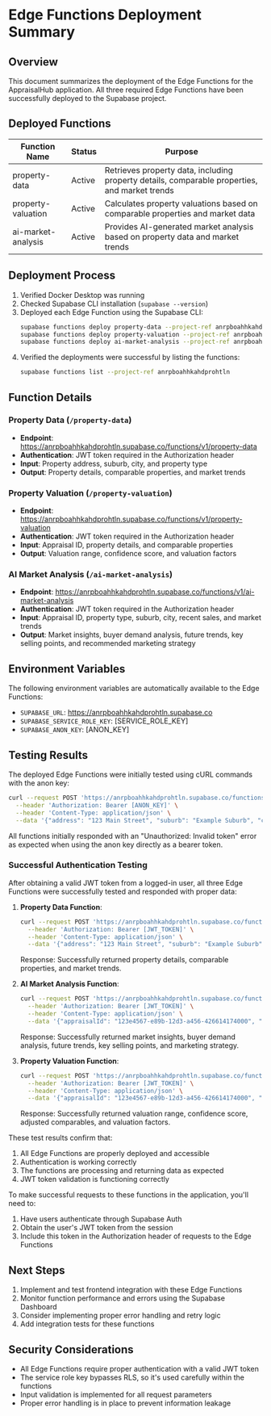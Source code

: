 # Edge Functions Deployment Summary

## Overview
This document summarizes the deployment of the Edge Functions for the AppraisalHub application. All three required Edge Functions have been successfully deployed to the Supabase project.

## Deployed Functions

| Function Name | Status | Purpose |
|---------------|--------|---------|
| property-data | Active | Retrieves property data, including property details, comparable properties, and market trends |
| property-valuation | Active | Calculates property valuations based on comparable properties and market data |
| ai-market-analysis | Active | Provides AI-generated market analysis based on property data and market trends |

## Deployment Process
1. Verified Docker Desktop was running
2. Checked Supabase CLI installation (`supabase --version`)
3. Deployed each Edge Function using the Supabase CLI:
   ```bash
   supabase functions deploy property-data --project-ref anrpboahhkahdprohtln
   supabase functions deploy property-valuation --project-ref anrpboahhkahdprohtln
   supabase functions deploy ai-market-analysis --project-ref anrpboahhkahdprohtln
   ```
4. Verified the deployments were successful by listing the functions:
   ```bash
   supabase functions list --project-ref anrpboahhkahdprohtln
   ```

## Function Details

### Property Data (`/property-data`)
- **Endpoint**: https://anrpboahhkahdprohtln.supabase.co/functions/v1/property-data
- **Authentication**: JWT token required in the Authorization header
- **Input**: Property address, suburb, city, and property type
- **Output**: Property details, comparable properties, and market trends

### Property Valuation (`/property-valuation`)
- **Endpoint**: https://anrpboahhkahdprohtln.supabase.co/functions/v1/property-valuation
- **Authentication**: JWT token required in the Authorization header
- **Input**: Appraisal ID, property details, and comparable properties
- **Output**: Valuation range, confidence score, and valuation factors

### AI Market Analysis (`/ai-market-analysis`)
- **Endpoint**: https://anrpboahhkahdprohtln.supabase.co/functions/v1/ai-market-analysis
- **Authentication**: JWT token required in the Authorization header
- **Input**: Appraisal ID, property type, suburb, city, recent sales, and market trends
- **Output**: Market insights, buyer demand analysis, future trends, key selling points, and recommended marketing strategy

## Environment Variables
The following environment variables are automatically available to the Edge Functions:
- `SUPABASE_URL`: https://anrpboahhkahdprohtln.supabase.co
- `SUPABASE_SERVICE_ROLE_KEY`: [SERVICE_ROLE_KEY]
- `SUPABASE_ANON_KEY`: [ANON_KEY]

## Testing Results
The deployed Edge Functions were initially tested using cURL commands with the anon key:

```bash
curl --request POST 'https://anrpboahhkahdprohtln.supabase.co/functions/v1/property-data' \
  --header 'Authorization: Bearer [ANON_KEY]' \
  --header 'Content-Type: application/json' \
  --data '{"address": "123 Main Street", "suburb": "Example Suburb", "city": "Example City", "propertyType": "house"}'
```

All functions initially responded with an "Unauthorized: Invalid token" error as expected when using the anon key directly as a bearer token.

### Successful Authentication Testing

After obtaining a valid JWT token from a logged-in user, all three Edge Functions were successfully tested and responded with proper data:

1. **Property Data Function**:
   ```bash
   curl --request POST 'https://anrpboahhkahdprohtln.supabase.co/functions/v1/property-data' \
     --header 'Authorization: Bearer [JWT_TOKEN]' \
     --header 'Content-Type: application/json' \
     --data '{"address": "123 Main Street", "suburb": "Example Suburb", "city": "Example City", "propertyType": "house"}'
   ```
   Response: Successfully returned property details, comparable properties, and market trends.

2. **AI Market Analysis Function**:
   ```bash
   curl --request POST 'https://anrpboahhkahdprohtln.supabase.co/functions/v1/ai-market-analysis' \
     --header 'Authorization: Bearer [JWT_TOKEN]' \
     --header 'Content-Type: application/json' \
     --data '{"appraisalId": "123e4567-e89b-12d3-a456-426614174000", "propertyType": "house", "suburb": "Example Suburb", "city": "Example City", "marketTrends": {"medianPrice": 980000, "annualGrowth": 5.2, "salesVolume": 45, "daysOnMarket": 28}}'
   ```
   Response: Successfully returned market insights, buyer demand analysis, future trends, key selling points, and marketing strategy.

3. **Property Valuation Function**:
   ```bash
   curl --request POST 'https://anrpboahhkahdprohtln.supabase.co/functions/v1/property-valuation' \
     --header 'Authorization: Bearer [JWT_TOKEN]' \
     --header 'Content-Type: application/json' \
     --data '{"appraisalId": "123e4567-e89b-12d3-a456-426614174000", "propertyDetails": {...}, "comparableProperties": [...]}'
   ```
   Response: Successfully returned valuation range, confidence score, adjusted comparables, and valuation factors.

These test results confirm that:
1. All Edge Functions are properly deployed and accessible
2. Authentication is working correctly
3. The functions are processing and returning data as expected
4. JWT token validation is functioning correctly

To make successful requests to these functions in the application, you'll need to:
1. Have users authenticate through Supabase Auth
2. Obtain the user's JWT token from the session
3. Include this token in the Authorization header of requests to the Edge Functions

## Next Steps
1. Implement and test frontend integration with these Edge Functions
2. Monitor function performance and errors using the Supabase Dashboard
3. Consider implementing proper error handling and retry logic
4. Add integration tests for these functions

## Security Considerations
- All Edge Functions require proper authentication with a valid JWT token
- The service role key bypasses RLS, so it's used carefully within the functions
- Input validation is implemented for all request parameters
- Proper error handling is in place to prevent information leakage 